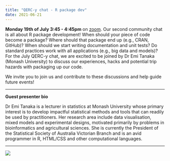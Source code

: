 ```yaml
---
title: "QERC-y chat - R package dev"
date: 2021-06-21
---
```


**Monday 19th of July 3:45 - 4:45pm** on [zoom](https://unimelb.zoom.us/j/3172750775?pwd=VjFEVjBtT1VUQlp1WWZlZHRoMWthZz09). 
Our second community chat is all about R package development! When should your piece of code become a package? Where should that package end up (e.g., CRAN, GitHub)? When should we start writing documentation and unit tests? Do standard practices work with all applications (e.g., big data and models)? For the July QERC-y chat, we are excited to be joined by Dr Emi Tanaka (Monash University) to discuss our experiences, hacks and potential trip hazards with packaging up our code.

We invite you to join us and contribute to these discussions and help guide future events!


---

**Guest presenter bio**

Dr Emi Tanaka is a lecturer in statistics at Monash University whose primary interest is to develop impactful statistical methods and tools that can readily be used by practitioners. Her research area include data visualisation, mixed models and experimental designs, motivated primarily by problems in bioinformatics and agricultural sciences. She is currently the President of the Statistical Society of Australia Victorian Branch and is an avid programmer in R, HTML/CSS and other computational languages.

---

![](/images/qercychat2_pkg.jpg)
